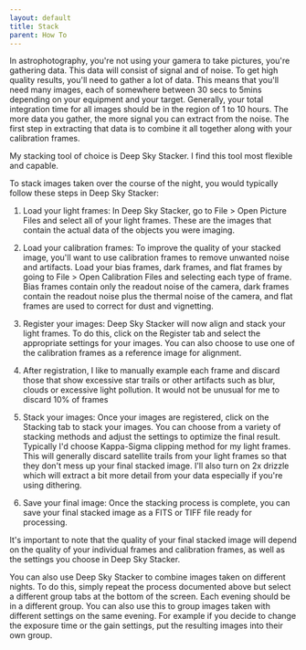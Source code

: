 ```yaml
---
layout: default
title: Stack
parent: How To
---
```

In astrophotography, you're not using your gamera to take pictures, you're gathering data. This data will consist of signal and of noise. To get high quality results, you'll need to gather a lot of data. This means that you'll need many images, each of somewhere between 30 secs to 5mins depending on your equipment and your target. Generally, your total integration time for all images should be in the region of 1 to 10 hours. The more data you gather, the more signal you can extract from the noise. The first step in extracting that data is to combine it all together along with your calibration frames.

My stacking tool of choice is Deep Sky Stacker. I find this tool most flexible and capable.

To stack images taken over the course of the night, you would typically follow these steps in Deep Sky Stacker:

1. Load your light frames: In Deep Sky Stacker, go to File > Open Picture Files and select all of your light frames. These are the images that contain the actual data of the objects you were imaging.

2. Load your calibration frames: To improve the quality of your stacked image, you'll want to use calibration frames to remove unwanted noise and artifacts. Load your bias frames, dark frames, and flat frames by going to File > Open Calibration Files and selecting each type of frame. Bias frames contain only the readout noise of the camera, dark frames contain the readout noise plus the thermal noise of the camera, and flat frames are used to correct for dust and vignetting.

3. Register your images: Deep Sky Stacker will now align and stack your light frames. To do this, click on the Register tab and select the appropriate settings for your images. You can also choose to use one of the calibration frames as a reference image for alignment.

4. After registration, I like to manually example each frame and discard those that show excessive star trails or other artifacts such as blur, clouds or excessive light pollution. It would not be unusual for me to discard 10% of frames

5. Stack your images: Once your images are registered, click on the Stacking tab to stack your images. You can choose from a variety of stacking methods and adjust the settings to optimize the final result. Typically I'd choose Kappa-Sigma clipping method for my light frames. This will generally discard satellite trails from your light frames so that they don't mess up your final stacked image. I'll also turn on 2x drizzle which will extract a bit more detail from your data especially if you're using dithering.

6. Save your final image: Once the stacking process is complete, you can save your final stacked image as a FITS or TIFF file ready for processing.

It's important to note that the quality of your final stacked image will depend on the quality of your individual frames and calibration frames, as well as the settings you choose in Deep Sky Stacker.

You can also use Deep Sky Stacker to combine images taken on different nights. To do this, simply repeat the process documented above but select a different group tabs at the bottom of the screen. Each evening should be in a different group. You can also use this to group images taken with different settings on the same evening. For example if you decide to change the exposure time or the gain settings, put the resulting images into their own group.